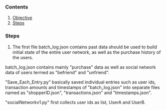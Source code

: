 ### Contents

1. [Objective](RAEDME.md#Objective)
2. [Steps](RAEDME.md#Steps)



### Steps

1. The first file batch_log.json contains past data should be used to build initial state of the entire user network, as well as the purchase history of the users. 

batch_log.json contains mainly "purchase" data as well as social network data of users termed as "befriend" and "unfriend". 

"Save_Each_Entry.py" basically saved individual entries such as user ids, transaction amounts and timestamps of "batch_log.json" into
separate files named as "shopperID.json", "transactions.json" and "timestamps.json". 


"socialNetworkv1.py" first collects user ids as list, UserA and UserB. 


